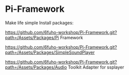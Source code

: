 # Pi-Framework
Make life simple
Install packages:

https://github.com/6fuho-workshop/Pi-Framework.git?path=/Assets/Packages/Pi Framework

https://github.com/6fuho-workshop/Pi-Framework.git?path=/Assets/Packages/SimpleSoundPlayer

https://github.com/6fuho-workshop/Pi-Framework.git?path=/Assets/Packages/Audio Toolkit Adapter for ssplayer
